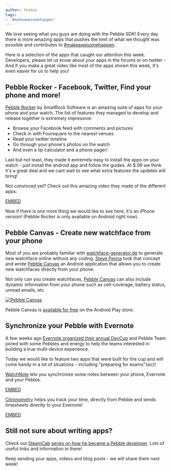 ```yaml
---
author: thomas
tags:
- '#makeawesomehappen'
---
```


We love seeing what you guys are doing with the Pebble SDK! Every day there is more amazing apps that pushes the limit of what we thought was possible and contributes to [#makeawesomehappen](https://twitter.com/search?q=%23makeawesomehappen).

Here is a selection of the apps that caught our attention this week. Developers, please let us know about your apps in the forums or on twitter - And if you make a great video like most of the apps shown this week, it's even easier for us to help you!



## Pebble Rocker - Facebook, Twitter, Find your phone and more!

[Pebble Rocker](https://play.google.com/store/apps/details?id=com.smallrocksoftware.pebblerocker) by SmallRock Software is an amazing suite of apps for your phone and your watch. The list of features they managed to develop and release together is extremely impressive:

 * Browse your Facebook feed with comments and pictures
 * Check in with Foursquare to the nearest venues
 * Read your twitter timeline
 * Go through your phone's photos on the watch
 * And even a tip calculator and a phone pager!

Last but not least, they made it extremely easy to install the apps on your watch - just install the android app and follow the guides. At $.99 we think it's a great deal and we cant wait to see what extra features the updates will bring!

Not convinced yet? Check out this amazing video they made of the different apps:

[EMBED](//www.youtube.com/embed/uIfdRP6KYMQ)

Now if there is one more thing we would like to see here, it's an iPhone version! (Pebble Rocker is only available on Android right now).

## Pebble Canvas - Create new watchface from your phone

Most of you are probably familiar with [watchface-generator.de](http://http://www.watchface-generator.de/) to generate new watchface online without any coding. [Steve Penna](https://twitter.com/stevepenna) took that concept and wrote [Pebble Canvas](https://play.google.com/store/apps/details?id=com.pennas.pebblecanvas) an Android application that allows you to create new watchfaces directly from your phone.

Not only can you create watchfaces, [Pebble Canvas](https://play.google.com/store/apps/details?id=com.pennas.pebblecanvas) can also include dynamic information from your phone such as cell-coverage, battery status, unread emails, etc.

[![Pebble Canvas](/images/blog/pebble-canvas.png)](https://play.google.com/store/apps/details?id=com.pennas.pebblecanvas)

Pebble Canvas is [available for free](https://play.google.com/store/apps/details?id=com.pennas.pebblecanvas) on the Android Play store.

## Synchronize your Pebble with Evernote

A few weeks ago [Evernote organized their annual DevCup](http://blog.evernote.com/tech/2013/05/13/evernotehonda-design-build-weekend/) and Pebble Team joined with some Pebbles and energy to help the teams interested in building a true multi-device experience.

Today we would like to feature two apps that were built for the cup and will come handy in a lot of situations - including "preparing for exams"(sic)!

[WatchNote](https://www.hackerleague.org/hackathons/evernote-devcup-2013/hacks/watchnote
) lets you synchronize some notes between your phone, Evernote and your Pebble.

[EMBED](//www.youtube.com/v/6Ox7bbC51SU)

[Chronometry](https://www.hackerleague.org/hackathons/evernote-devcup-2013/hacks/chronometry-simple-time-tracker
) helps you track your time, directly from Pebble and sends timesheets directly to your Evernote!

[EMBED](//www.youtube.com/v/O1P29DmPkv4)

## Still not sure about writing apps?

Check out [SteamCab](http://steamcab.wordpress.com/) [series on how he became a Pebble developer](http://steamcab.wordpress.com/2013/07/14/hacking-the-pebble-smart-watch-step-1-obtain-a-pebble-watch/). Lots of useful links and information in there!

Keep sending your apps, videos and blog posts - we will share them next week!

